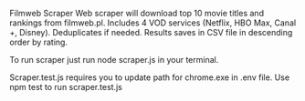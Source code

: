 Filmweb Scraper
Web scraper will download top 10 movie titles and rankings from filmweb.pl. 
Includes 4 VOD services (Netflix, HBO Max, Canal +, Disney). 
Deduplicates if needed. Results saves in CSV file in descending order by rating.

To run scraper just run node scraper.js in your terminal.

Scraper.test.js requires you to update path for chrome.exe in .env file.
Use npm test to run scraper.test.js

